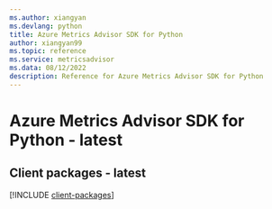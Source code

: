 ```yaml
---
ms.author: xiangyan
ms.devlang: python
title: Azure Metrics Advisor SDK for Python
author: xiangyan99
ms.topic: reference
ms.service: metricsadvisor
ms.data: 08/12/2022
description: Reference for Azure Metrics Advisor SDK for Python
---
```

# Azure Metrics Advisor SDK for Python - latest

## Client packages - latest
[!INCLUDE [client-packages](metrics-advisor-client-index.md)]